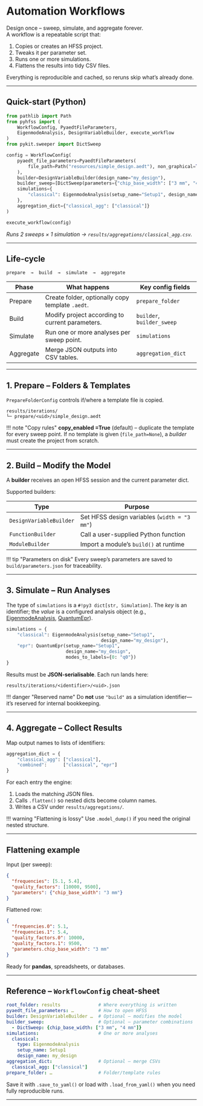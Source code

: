 
# Automation Workflows

Design once – sweep, simulate, and aggregate forever.  
A workflow is a repeatable script that:

1. Copies or creates an HFSS project.
2. Tweaks it per parameter set.
3. Runs one or more simulations.
4. Flattens the results into tidy CSV files.

Everything is reproducible and cached, so reruns skip what’s already done.

---

## Quick-start (Python)

```python
from pathlib import Path
from pyhfss import (
    WorkflowConfig, PyaedtFileParameters,
    EigenmodeAnalysis, DesignVariableBuilder, execute_workflow
)
from pykit.sweeper import DictSweep

config = WorkflowConfig(
    pyaedt_file_parameters=PyaedtFileParameters(
        file_path=Path("resources/simple_design.aedt"), non_graphical=True
    ),
    builder=DesignVariableBuilder(design_name="my_design"),
    builder_sweep=[DictSweep(parameters={"chip_base_width": ["3 mm", "4 mm"]})],
    simulations={
        "classical": EigenmodeAnalysis(setup_name="Setup1", design_name="my_design")
    },
    aggregation_dict={"classical_agg": ["classical"]}
)

execute_workflow(config)
```

*Runs 2 sweeps × 1 simulation → `results/aggregations/classical_agg.csv`.*

---

## Life-cycle

```text
prepare  →  build  →  simulate  →  aggregate
```

| Phase     | What happens                                     | Key config fields          |
| --------- | ------------------------------------------------ | -------------------------- |
| Prepare   | Create folder, optionally copy template `.aedt`. | `prepare_folder`           |
| Build     | Modify project according to current parameters.  | `builder`, `builder_sweep` |
| Simulate  | Run one or more analyses per sweep point.        | `simulations`              |
| Aggregate | Merge JSON outputs into CSV tables.              | `aggregation_dict`         |

---

## 1. Prepare – Folders & Templates

`PrepareFolderConfig` controls if/where a template file is copied.

```text
results/iterations/
└─ prepare/<uid>/simple_design.aedt
```

!!! note "Copy rules"
    **copy\_enabled =True** (default) – duplicate the template for every sweep point.
    If no template is given (`file_path=None`), a *builder* must create the project from scratch.

---

## 2. Build – Modify the Model

A **builder** receives an open HFSS session and the current parameter dict.

Supported builders:

| Type                    | Purpose                                      |
| ----------------------- | -------------------------------------------- |
| `DesignVariableBuilder` | Set HFSS design variables (`width = "3 mm"`) |
| `FunctionBuilder`       | Call a user-supplied Python function         |
| `ModuleBuilder`         | Import a module’s `build()` at runtime       |

!!! tip "Parameters on disk"
    Every sweep’s parameters are saved to `build/parameters.json` for traceability.

---

## 3. Simulate – Run Analyses

The type of `simulations` is a `#!py3 dict[str, Simulation]`.
The *key* is an identifier; the *value* is a configured analysis object (e.g., [EigenmodeAnalysis](../api/eigenmode_analysis.md), 
[QuantumEpr](../api/quantum_epr.md)).

```python
simulations = {
    "classical": EigenmodeAnalysis(setup_name="Setup1", 
                                   design_name="my_design"),    
    "epr": QuantumEpr(setup_name="Setup1", 
                      design_name="my_design", 
                      modes_to_labels={0: "q0"})
}
```

Results must be **JSON-serialisable**. Each run lands here:

```text
results/iterations/<identifier>/<uid>.json
```

!!! danger "Reserved name"
    Do **not** use `"build"` as a simulation identifier—it’s reserved for internal bookkeeping.

---

## 4. Aggregate – Collect Results

Map output names to lists of identifiers:

```python
aggregation_dict = {
    "classical_agg": ["classical"],
    "combined":      ["classical", "epr"]
}
```

For each entry the engine:

1. Loads the matching JSON files.
2. Calls `.flatten()` so nested dicts become column names.
3. Writes a CSV under `results/aggregations/`.

!!! warning "Flattening is lossy"
    Use `.model_dump()` if you need the original nested structure.

---

## Flattening example

Input (per sweep):

```json
{
  "frequencies": [5.1, 5.4],
  "quality_factors": [10000, 9500],
  "parameters": {"chip_base_width": "3 mm"}
}
```

Flattened row:

```json
{
  "frequencies.0": 5.1,
  "frequencies.1": 5.4,
  "quality_factors.0": 10000,
  "quality_factors.1": 9500,
  "parameters.chip_base_width": "3 mm"
}
```

Ready for **pandas**, spreadsheets, or databases.

---

## Reference – `WorkflowConfig` cheat-sheet

```yaml
root_folder: results              # Where everything is written
pyaedt_file_parameters: …         # How to open HFSS
builder: DesignVariableBuilder …  # Optional – modifies the model
builder_sweep:                    # Optional – parameter combinations
  - DictSweep: {chip_base_width: ["3 mm", "4 mm"]}
simulations:                      # One or more analyses
  classical:
    type: EigenmodeAnalysis
    setup_name: Setup1
    design_name: my_design
aggregation_dict:                 # Optional – merge CSVs
  classical_agg: ["classical"]
prepare_folder: …                 # Folder/template rules
```

Save it with `.save_to_yaml()` or load with `.load_from_yaml()` when you need fully reproducible runs.

---
